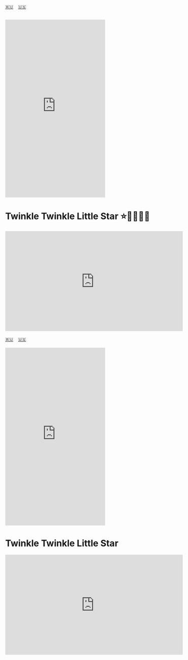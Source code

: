 <span id="ru"><a href='#ru'>🇷🇺</a> &nbsp;&nbsp;&nbsp;<a href='#en'>🇺🇸</a> &nbsp;&nbsp;&nbsp;</span><br><br>
<iframe width="315" height="560" src="https://www.youtube.com/embed/-fxeLjr_Zyg" title="Twinkle Twinkle Little Star" frameborder="0" allow="accelerometer; autoplay; clipboard-write; encrypted-media; gyroscope; picture-in-picture; web-share"allowfullscreen></iframe>



# Twinkle Twinkle Little Star ⭐🌟✨💫🌠

<iframe width="560" height="315" src="https://www.youtube.com/embed/yCjJyiqpAuU?si=1IXdbNL8WiS3S5-1" title="YouTube video player" frameborder="0" allow="accelerometer; autoplay; clipboard-write; encrypted-media; gyroscope; picture-in-picture; web-share" referrerpolicy="strict-origin-when-cross-origin" allowfullscreen></iframe><br><br>
<span id="en"><a href='#ru'>🇷🇺</a> &nbsp;&nbsp;&nbsp;<a href='#en'>🇺🇸</a> &nbsp;&nbsp;&nbsp;</span><br><br>
<iframe width="315" height="560" src="https://www.youtube.com/embed/5Asdla8-Qs4" title="Twinkle Twinkle Little Star" frameborder="0" allow="accelerometer; autoplay; clipboard-write; encrypted-media; gyroscope; picture-in-picture; web-share"allowfullscreen></iframe>



# Twinkle Twinkle Little Star

<iframe width="560" height="315" src="https://www.youtube.com/embed/yCjJyiqpAuU?si=1IXdbNL8WiS3S5-1" title="YouTube video player" frameborder="0" allow="accelerometer; autoplay; clipboard-write; encrypted-media; gyroscope; picture-in-picture; web-share" referrerpolicy="strict-origin-when-cross-origin" allowfullscreen></iframe><br><br>
